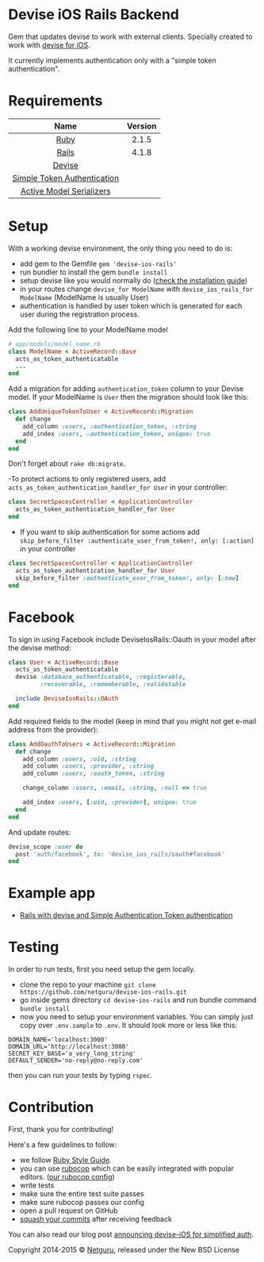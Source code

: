 Devise iOS Rails Backend
====================================

Gem that updates devise to work with external clients. Specially created to work with [devise for iOS][ios_devise].

It currently implements authentication only with a "simple token authentication".

Requirements
============

| Name |  Version |
| :--: | :---: |
| [Ruby][ruby] | 2.1.5 |
| [Rails][rails] | 4.1.8 |
| [Devise][devise] | |
| [Simple Token Authentication][simple_token_authentication] | |
| [Active Model Serializers][active_model_serializers] | |

Setup
=====

With a working devise environment, the only thing you need to do is:

- add gem to the Gemfile `gem 'devise-ios-rails'`
- run bundler to install the gem `bundle install`
- setup devise like you would normally do ([check the installation guide][devise])
- in your routes change `devise_for ModelName` with `devise_ios_rails_for ModelName` (ModelName is usually User)
- authentication is handled by user token which is generated for each user during the registration process. 

Add the following line to your ModelName model
```ruby 
# app/models/model_name.rb
class ModelName < ActiveRecord::Base
  acts_as_token_authenticatable
  ...
end
```
Add a migration for adding `authentication_token` column to your Devise model.
If your ModelName is `User` then the migration should look like this:
```ruby
class AddUniqueTokenToUser < ActiveRecord::Migration
  def change
    add_column :users, :authentication_token, :string
    add_index :users, :authentication_token, unique: true
  end
end
```
Don't forget about `rake db:migrate`.

-To protect actions to only registered users, add `acts_as_token_authentication_handler_for User` in your controller:

```ruby
class SecretSpacesController < ApplicationController
  acts_as_token_authentication_handler_for User
end
```

- If you want to skip authentication for some actions add `skip_before_filter :authenticate_user_from_token!, only: [:action]` in your controller

```ruby
class SecretSpacesController < ApplicationController
  acts_as_token_authentication_handler_for User
  skip_before_filter :authenticate_user_from_token!, only: [:new]
end
```

Facebook
========

To sign in using Facebook include DeviseIosRails::Oauth in your model after the devise method:

```ruby
class User < ActiveRecord::Base
  acts_as_token_authenticatable
  devise :database_authenticatable, :registerable,
         :recoverable, :rememberable, :validatable

  include DeviseIosRails::OAuth
end
```

Add required fields to the model (keep in mind that you might not get e-mail address from the provider):

```ruby
class AddOauthToUsers < ActiveRecord::Migration
  def change
    add_column :users, :uid, :string
    add_column :users, :provider, :string
    add_column :users, :oauth_token, :string

    change_column :users, :email, :string, :null => true

    add_index :users, [:uid, :provider], unique: true
  end
end
```

And update routes:

```ruby
devise_scope :user do
  post 'auth/facebook', to: 'devise_ios_rails/oauth#facebook'
end
```

Example app
===========

- [Rails with devise and Simple Authentication Token authentication][rails_example_app]

Testing
=======

In order to run tests, first you need setup the gem locally.

* clone the repo to your machine `git clone https://github.com/netguru/devise-ios-rails.git`
* go inside gems directory `cd devise-ios-rails` and run bundle command `bundle install`
* now you need to setup your environment variables. You can simply just copy over `.env.sample` to `.env`. It should look more or less like this:

```
DOMAIN_NAME='localhost:3000'
DOMAIN_URL='http://localhost:3000'
SECRET_KEY_BASE='a_very_long_string'
DEFAULT_SENDER='no-reply@no-reply.com'
```

then you can run your tests by typing `rspec`.


Contribution
============

First, thank you for contributing!

Here's a few guidelines to follow:

- we follow [Ruby Style Guide][ruby_style_guides].
- you can use [rubocop][rubocop] which can be easily integrated with popular editors. ([our rubocop config][rubocop_config])
- write tests
- make sure the entire test suite passes
- make sure rubocop passes our config
- open a pull request on GitHub
- [squash your commits][squash_commits] after receiving feedback

You can also read our blog post [announcing devise-iOS for simplified auth](https://netguru.co/blog/open-source-announcing-devise-ios).

Copyright  2014-2015 © [Netguru][netguru_url], released under the New BSD License

[ios_devise]: https://github.com/netguru/devise-ios

[ruby]: https://www.ruby-lang.org
[rails]: http://www.rubyonrails.org
[devise]: https://github.com/plataformatec/devise
[simple_token_authentication]: https://github.com/gonzalo-bulnes/simple_token_authentication
[active_model_serializers]: https://github.com/rails-api/active_model_serializers
[ruby_style_guides]: https://github.com/bbatsov/ruby-style-guide
[rubocop]: https://github.com/bbatsov/rubocop
[rubocop_config]: https://github.com/netguru/hound/blob/master/config/rubocop.yml
[squash_commits]: http://blog.steveklabnik.com/posts/2012-11-08-how-to-squash-commits-in-a-github-pull-request
[netguru_url]: https://netguru.co
[rails_example_app]: https://github.com/netguru/devise-ios-rails-example
